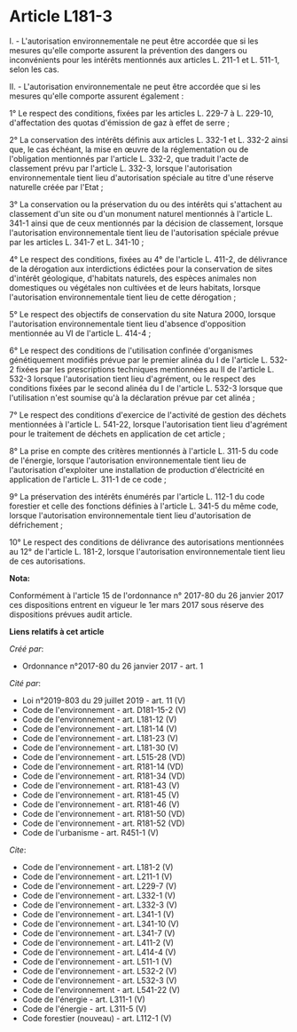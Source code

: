 # Article L181-3

I. - L'autorisation environnementale ne peut être accordée que si les mesures qu'elle comporte assurent la prévention des
dangers ou inconvénients pour les intérêts mentionnés aux articles L. 211-1 et L. 511-1, selon les cas. 

II. - L'autorisation environnementale ne peut être accordée que si les mesures qu'elle comporte assurent également : 

1° Le respect des conditions, fixées par les articles L. 229-7 à L. 229-10, d'affectation des quotas d'émission de gaz à
effet de serre ; 

2° La conservation des intérêts définis aux articles L. 332-1 et L. 332-2 ainsi que, le cas échéant, la mise en œuvre de la
réglementation ou de l'obligation mentionnés par l'article L. 332-2, que traduit l'acte de classement prévu par l'article L.
332-3, lorsque l'autorisation environnementale tient lieu d'autorisation spéciale au titre d'une réserve naturelle créée par
l'Etat ; 

3° La conservation ou la préservation du ou des intérêts qui s'attachent au classement d'un site ou d'un monument naturel
mentionnés à l'article L. 341-1 ainsi que de ceux mentionnés par la décision de classement, lorsque l'autorisation
environnementale tient lieu de l'autorisation spéciale prévue par les articles L. 341-7 et L. 341-10 ; 

4° Le respect des conditions, fixées au 4° de l'article L. 411-2, de délivrance de la dérogation aux interdictions édictées
pour la conservation de sites d'intérêt géologique, d'habitats naturels, des espèces animales non domestiques ou végétales
non cultivées et de leurs habitats, lorsque l'autorisation environnementale tient lieu de cette dérogation ; 

5° Le respect des objectifs de conservation du site Natura 2000, lorsque l'autorisation environnementale tient lieu d'absence
d'opposition mentionnée au VI de l'article L. 414-4 ; 

6° Le respect des conditions de l'utilisation confinée d'organismes génétiquement modifiés prévue par le premier alinéa du I
de l'article L. 532-2 fixées par les prescriptions techniques mentionnées au II de l'article L. 532-3 lorsque l'autorisation
tient lieu d'agrément, ou le respect des conditions fixées par le second alinéa du I de l'article L. 532-3 lorsque que
l'utilisation n'est soumise qu'à la déclaration prévue par cet alinéa ; 

7° Le respect des conditions d'exercice de l'activité de gestion des déchets mentionnées à l'article L. 541-22, lorsque
l'autorisation tient lieu d'agrément pour le traitement de déchets en application de cet article ; 

8° La prise en compte des critères mentionnés à l'article L. 311-5 du code de l'énergie, lorsque l'autorisation
environnementale tient lieu de l'autorisation d'exploiter une installation de production d'électricité en application de
l'article L. 311-1 de ce code ; 

9° La préservation des intérêts énumérés par l'article L. 112-1 du code forestier et celle des fonctions définies à l'article
L. 341-5 du même code, lorsque l'autorisation environnementale tient lieu d'autorisation de défrichement ; 

10° Le respect des conditions de délivrance des autorisations mentionnées au 12° de l'article L. 181-2, lorsque
l'autorisation environnementale tient lieu de ces autorisations.

**Nota:**

Conformément à l'article 15 de l'ordonnance n° 2017-80 du 26 janvier 2017 ces dispositions entrent en vigueur le 1er mars
2017 sous réserve des dispositions prévues audit article.

**Liens relatifs à cet article**

_Créé par_:

  - Ordonnance n°2017-80 du 26 janvier 2017 - art. 1

_Cité par_:

  - Loi n°2019-803 du 29 juillet 2019 - art. 11 (V)
  - Code de l'environnement - art. D181-15-2 (V)
  - Code de l'environnement - art. L181-12 (V)
  - Code de l'environnement - art. L181-14 (V)
  - Code de l'environnement - art. L181-23 (V)
  - Code de l'environnement - art. L181-30 (V)
  - Code de l'environnement - art. L515-28 (VD)
  - Code de l'environnement - art. R181-14 (VD)
  - Code de l'environnement - art. R181-34 (VD)
  - Code de l'environnement - art. R181-43 (V)
  - Code de l'environnement - art. R181-45 (V)
  - Code de l'environnement - art. R181-46 (V)
  - Code de l'environnement - art. R181-50 (VD)
  - Code de l'environnement - art. R181-52 (VD)
  - Code de l'urbanisme - art. R451-1 (V)

_Cite_:

  - Code de l'environnement - art. L181-2 (V)
  - Code de l'environnement - art. L211-1 (V)
  - Code de l'environnement - art. L229-7 (V)
  - Code de l'environnement - art. L332-1 (V)
  - Code de l'environnement - art. L332-3 (V)
  - Code de l'environnement - art. L341-1 (V)
  - Code de l'environnement - art. L341-10 (V)
  - Code de l'environnement - art. L341-7 (V)
  - Code de l'environnement - art. L411-2 (V)
  - Code de l'environnement - art. L414-4 (V)
  - Code de l'environnement - art. L511-1 (V)
  - Code de l'environnement - art. L532-2 (V)
  - Code de l'environnement - art. L532-3 (V)
  - Code de l'environnement - art. L541-22 (V)
  - Code de l'énergie - art. L311-1 (V)
  - Code de l'énergie - art. L311-5 (V)
  - Code forestier (nouveau) - art. L112-1 (V)
